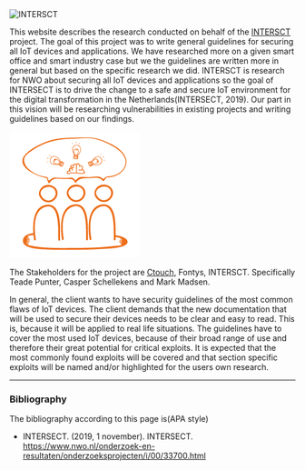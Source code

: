 
<img src="/assets/images/intersectlogo.png" alt="INTERSCT" class="logoIntersect">

This website describes the research conducted on behalf of the [INTERSCT](https://intersct.nl/) project.
The goal of this project was to write general guidelines for securing all IoT devices and applications.
We have researched more on a given smart office and smart industry case but we the guidelines are written more in general but based on the specific research we did.
INTERSCT is research for NWO about securing all IoT devices and applications so the goal of INTERSECT is to drive the change to a safe and secure IoT environment for the digital transformation in the Netherlands(INTERSECT, 2019).
Our part in this vision will be researching vulnerabilities in existing projects and writing guidelines based on our findings.


<img src="/assets/images/stakeholder.png" alt="INTERSCT" class="stakeholder" >


The Stakeholders for the project are [Ctouch](https://ctouch.eu/en), Fontys, INTERSCT. Specifically Teade Punter, Casper Schellekens and Mark Madsen.

In general, the client wants to have security guidelines of the most common flaws of IoT devices.
The client demands that the new documentation that will be used to secure their devices needs to be clear and easy to read.
This is, because it will be applied to real life situations.
The guidelines have to cover the most used IoT devices, because of their broad range of use and therefore their great potential for critical exploits.
It is expected that the most commonly found exploits will be covered and that section specific exploits will be named and/or highlighted for the users own research.

<hr>

### Bibliography 

The bibliography according to this page is(APA style)
- INTERSECT. (2019, 1 november). INTERSECT. https://www.nwo.nl/onderzoek-en-resultaten/onderzoeksprojecten/i/00/33700.html 

